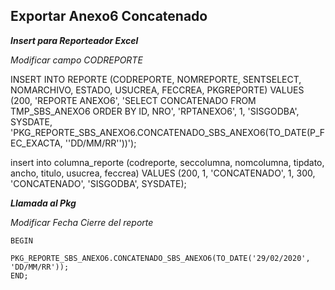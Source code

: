 

## Exportar Anexo6 Concatenado
***Insert para Reporteador Excel***

*Modificar campo CODREPORTE*

INSERT INTO REPORTE (CODREPORTE, NOMREPORTE, SENTSELECT, NOMARCHIVO, ESTADO, USUCREA, FECCREA, PKGREPORTE) VALUES (200, 'REPORTE ANEXO6', 'SELECT CONCATENADO FROM TMP_SBS_ANEXO6 ORDER BY ID, NRO', 'RPTANEXO6', 1, 'SISGODBA', SYSDATE, 'PKG_REPORTE_SBS_ANEXO6.CONCATENADO_SBS_ANEXO6(TO_DATE(P_FEC_EXACTA, ''DD/MM/RR''))');

insert into columna_reporte (codreporte, seccolumna, nomcolumna, tipdato, ancho, titulo, usucrea, feccrea) VALUES (200, 1, 'CONCATENADO', 1, 300, 'CONCATENADO', 'SISGODBA', SYSDATE);

***Llamada al Pkg***

*Modificar Fecha Cierre del reporte*

    BEGIN
    	PKG_REPORTE_SBS_ANEXO6.CONCATENADO_SBS_ANEXO6(TO_DATE('29/02/2020', 'DD/MM/RR'));
    END;
